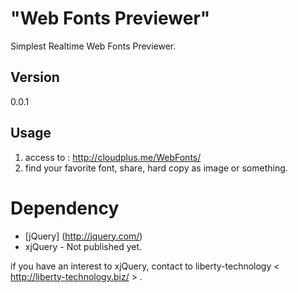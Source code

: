 "Web Fonts Previewer"
=

Simplest Realtime Web Fonts Previewer.

Version
-
0.0.1

Usage
-
1. access to : http://cloudplus.me/WebFonts/
2. find your favorite font, share, hard copy as image or something.

Dependency
=
* [jQuery] (http://jquery.com/)
* xjQuery - Not published yet.

if you have an interest to xjQuery, contact to liberty-technology
 &lt; http://liberty-technology.biz/ &gt; . 
 